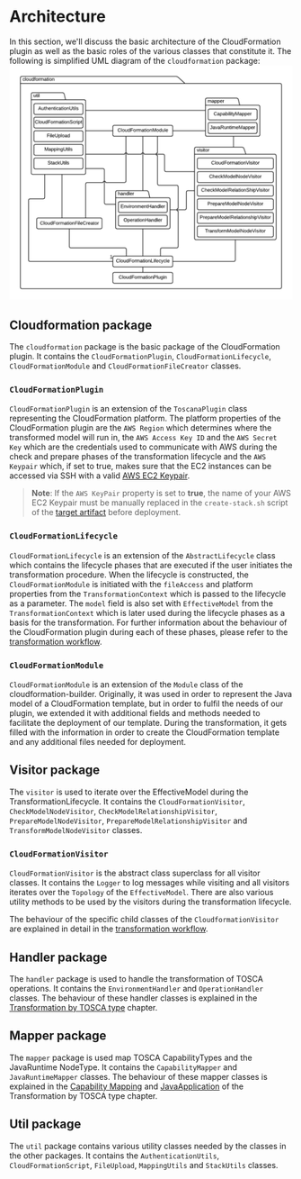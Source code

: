 # Architecture

In this section, we'll discuss the basic architecture of the CloudFormation plugin as well as the basic roles of the various classes that constitute it.
The following is simplified UML diagram of the `cloudformation` package:
![Class diagram of the cloudformation package](img/architecture-lucidchart.png)

## Cloudformation package

The `cloudformation` package is the basic package of the CloudFormation plugin. It contains the `CloudFormationPlugin`, `CloudFormationLifecycle`, `CloudFormationModule` and `CloudFormationFileCreator` classes.

### `CloudFormationPlugin`

`CloudFormationPlugin` is an extension of the `ToscanaPlugin` class representing the CloudFormation platform. The platform properties of the CloudFormation plugin are the `AWS Region` which determines where the transformed model will run in, the `AWS Access Key ID` and the `AWS Secret Key` which are the credentials used to communicate with AWS during the check and prepare phases of the transformation lifecycle and the `AWS Keypair` which, if set to true, makes sure that the EC2 instances can be accessed via SSH with a valid [AWS EC2 Keypair](https://docs.aws.amazon.com/AWSEC2/latest/UserGuide/ec2-key-pairs.html).

> **Note**: If the `AWS KeyPair` property is set to **true**, the name of your AWS EC2 Keypair must be manually replaced in the `create-stack.sh` script of the [target artifact](deployment/target-artifact.md#scripts) before deployment.

### `CloudFormationLifecycle`

`CloudFormationLifecycle` is an extension of the `AbstractLifecycle` class which contains the lifecycle phases that are executed if the user initiates the transformation procedure.
When the lifecycle is constructed, the `CloudFormationModule` is initiated with the `fileAccess` and platform properties from the `TransformationContext` which is passed to the lifecycle as a parameter. The `model` field is also set with `EffectiveModel` from the `TransformationContext` which is later used during the lifecycle phases as a basis for the transformation.
For further information about the behaviour of the CloudFormation plugin during each of these phases, please refer to the [transformation workflow](transformation/transformation-workflow.md).

### `CloudFormationModule`

`CloudFormationModule` is an extension of the `Module` class of the cloudformation-builder. Originally, it was used in order to represent the Java model of a CloudFormation template, but in order to fulfil the needs of our plugin, we extended it with additional fields and methods needed to facilitate the deployment of our template. During the transformation, it gets filled with the information in order to create the CloudFormation template and any additional files needed for deployment.

## Visitor package

The `visitor` is used to iterate over the EffectiveModel during the TransformationLifecycle. It contains the `CloudFormationVisitor`, `CheckModelNodeVisitor`, `CheckModelRelationshipVisitor`, `PrepareModelNodeVisitor`, `PrepareModelRelationshipVisitor` and `TransformModelNodeVisitor` classes.

### `CloudFormationVisitor`

`CloudFormationVisitor` is the abstract class superclass for all visitor classes. It contains the `Logger` to log messages while visiting and all visitors iterates over the `Topology` of the `EffectiveModel`. There are also various utility methods to be used by the visitors during the transformation lifecycle.

The behaviour of the specific child classes of the `CloudformationVisitor` are explained in detail in the [transformation workflow](transformation/transformation-workflow.md).

## Handler package

The `handler` package is used to handle the transformation of TOSCA operations. It contains the `EnvironmentHandler` and `OperationHandler` classes. The behaviour of these handler classes is explained in the [Transformation by TOSCA type](transformation/supported-types.md#generic-transformation-of-nodes-hosted-on-compute) chapter.

## Mapper package

The `mapper` package is used map TOSCA CapabilityTypes and the JavaRuntime NodeType. It contains the `CapabilityMapper` and `JavaRuntimeMapper` classes. The behaviour of these mapper classes is explained in the [Capability Mapping](transformation/supported-types.md#2-capability-mapping) and [JavaApplication](transformation/supported-types.md#javaapplication) of the Transformation by TOSCA type chapter.

## Util package

The `util` package contains various utility classes needed by the classes in the other packages. It contains the `AuthenticationUtils`, `CloudFormationScript`, `FileUpload`, `MappingUtils` and `StackUtils` classes.
